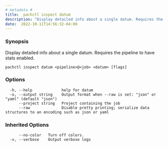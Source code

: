 ```yaml
---
# metadata # 
title:  pachctl inspect datum
description: "Display detailed info about a single datum. Requires the pipeline to have stats enabled."
date:  2022-10-11T14:56:32-04:00
---
```


### Synopsis

Display detailed info about a single datum. Requires the pipeline to have stats enabled.

```
pachctl inspect datum <pipeline>@<job> <datum> [flags]
```

### Options

```
  -h, --help             help for datum
  -o, --output string    Output format when --raw is set: "json" or "yaml" (default "json")
      --project string   Project containing the job
      --raw              Disable pretty printing; serialize data structures to an encoding such as json or yaml
```

### Inherited Options

```
      --no-color   Turn off colors.
  -v, --verbose    Output verbose logs
```

